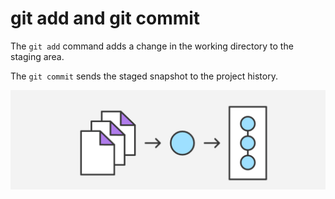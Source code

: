 # git add and git commit

The `git add` command adds a change in the working directory to the staging area.

The `git commit` sends the staged snapshot to the project history.

![git-commit](css/img/git-commit.png)
